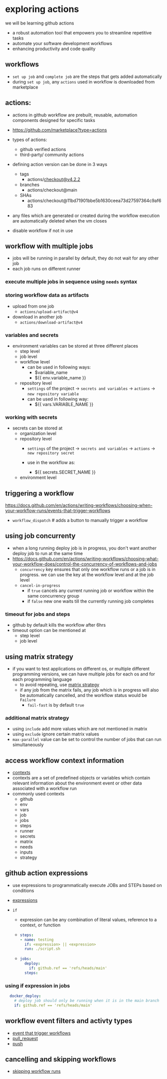 # exploring actions
we will be learning github actions
- a robust automation tool that empowers you to streamline repetitive tasks
- automate your software development workflows
- enhancing productivity and code quality


## workflows
- `set up job` and `complete job` are the steps that gets added automatically
- during `set up job`, any `actions` used in workflow is downloaded from marketplace

## actions:
- actions in github workflow are prebuilt, reusable, automation components designed for specific tasks
- https://github.com/marketplace?type=actions
- types of actions:
    - github verified actions
    - third-party/ community actions

- defining action version can be done in 3 ways
    - tags
        - actions/checkout@v4.2.2
    - branches
        - actions/checkout@main 
    - SHAs
        - actions/checkout@11bd71901bbe5b1630ceea73d27597364c9af683

- any files which are generated or created during the workflow execution are automatically deleted when the vm closes

- disable workflow if not in use

## workflow with multiple jobs
- jobs will be running in parallel by default, they do not wait for any other job 
- each job runs on different runner

### execute multiple jobs in sequence using `needs` syntax

### storing workflow data as artifacts
- upload from one job 
    - `actions/upload-artifact@v4`
- download in another job
    - `actions/download-artifact@v4`

### variables and secrets
- environment variables can be stored at three different places
    - step level
    - job level
    - workflow level
        - can be used in following ways:
            - $variable_name
            - ${{ env.variable_name }}
    - repository level
        - `settings` of the project -> `secrets and variables` -> `actions` -> `new repository variable`
       - can be used in following way:
            - ${{ vars.VARIABLE_NAME }} 

### working with secrets
- secrets can be stored at 
    - organization level
    - repository level
        - `settings` of the project -> `secrets and variables` -> `actions` -> `new repository secret`

        - use in the workflow as:
            - ${{ secrets.SECRET_NAME }}
    - environment level

## triggering a workflow

https://docs.github.com/en/actions/writing-workflows/choosing-when-your-workflow-runs/events-that-trigger-workflows

- `workflow_dispatch` # adds a button to manually trigger a workflow

## using job concurrenty
- when a long running deploy job is in progress, you don't want another deploy job to run at the same time
- https://docs.github.com/en/actions/writing-workflows/choosing-what-your-workflow-does/control-the-concurrency-of-workflows-and-jobs
    - `concurrency` key ensures that only one workflow runs or a job is in progress. we can use the key at the workflow level and at the job level 
    - `cancel-in-progress` 
        - if `true` cancels any current running job or workflow within the same concurrency group  
        - if `false` new one waits till the currently running job completes

### timeout for jobs and steps
- github by default kills the workflow after 6hrs
- timeout option can be mentioned at
    - step level
    - job level

## using matrix strategy
- if you want to test applications on different os, or multiple different programming versions, we can have multiple jobs for each os and for each programming language
    - to avoid repeating, use [matrix strategy](https://docs.github.com/en/actions/writing-workflows/choosing-what-your-workflow-does/running-variations-of-jobs-in-a-workflow#using-a-matrix-strategy)
    - if any job from the matrix fails, any job which is in progress will also be automatically cancelled, and the workflow status would be `Failure` 
        - `fail-fast` is by default `true`
    
### additional matrix strategy
- using `include` add more values which are not mentioned in matrix
- using `exclude` ignore certain matrix values 
- `max-parallel` value can be set to control the number of jobs that can run simultaneously


## access workflow context information

- [contexts](https://docs.github.com/en/actions/writing-workflows/choosing-what-your-workflow-does/accessing-contextual-information-about-workflow-runs#about-contexts)
- contexts are a set of predefined objects or variables which contain relevant information about the environment event or other data associated with a workflow run
- commonly used contexts
    - github
    - env
    - vars
    - job
    - jobs
    - steps
    - runner
    - secrets
    - matrix
    - needs
    - inputs
    - strategy


## github action expressions
- use expressions to programmatically execute JOBs and STEPs based on conditions
- [expressions](https://docs.github.com/en/actions/writing-workflows/choosing-what-your-workflow-does/evaluate-expressions-in-workflows-and-actions)

- `if`
    - expression can be any combination of literal values, reference to a context, or function

    - ```yaml
      steps:
      - name: testing
        if: <expression> || <expression>
        run: ./script.sh
      ```
    - ```yaml
      jobs:
        deploy:
          if: github.ref == 'refs/heads/main'
        steps:
      ```
### using if expression in jobs


```yaml
  docker_deploy:
    # deploy job should only be running when it is in the main branch
    if: github.ref == 'refs/heads/main'

```
## workflow event filters and activty types
- [event that trigger workflows](https://docs.github.com/en/actions/writing-workflows/choosing-when-your-workflow-runs/events-that-trigger-workflows)
- [pull_request](https://docs.github.com/en/actions/writing-workflows/choosing-when-your-workflow-runs/events-that-trigger-workflows#pull_request)
- [push](https://docs.github.com/en/actions/writing-workflows/choosing-when-your-workflow-runs/events-that-trigger-workflows#push)


## cancelling and skipping workflows

- [skipping workflow runs](https://docs.github.com/en/actions/managing-workflow-runs-and-deployments/managing-workflow-runs/skipping-workflow-runs)

